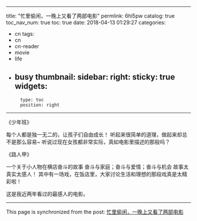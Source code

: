 
---
title: "忙里偷闲，一晚上又看了两部电影"
permlink: 6hl5pw
catalog: true
toc_nav_num: true
toc: true
date: 2018-04-13 01:29:27
categories:
- cn
tags:
- cn
- cn-reader
- movie
- life
- busy
thumbnail: 
sidebar:
    right:
        sticky: true
widgets:
    -
        type: toc
        position: right
---


《少年班》

每个人都是独一无二的，让孩子们自由成长！
听起来很简单的道理，做起来却总不是那么容易~
听说过现在女孩都非常实际，真如电影里描述的那般吗？

《路人甲》

一个关于小人物在横店奋斗的故事
奋斗与家庭；奋斗与爱情；奋斗与机会
故事太真实太感人！
其中有一场戏，在饭店里，大家讨论生活和理想的那段戏真是太精彩啦！

这是我近两年看过的最感人的电影。

- - -

This page is synchronized from the post: [忙里偷闲，一晚上又看了两部电影](https://steemit.com/@andrewma/6hl5pw)
